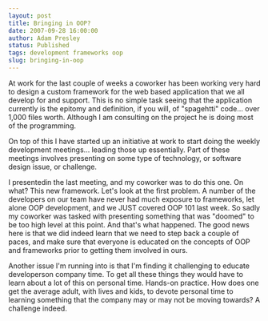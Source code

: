 ```yaml
---
layout: post
title: Bringing in OOP?
date: 2007-09-28 16:00:00
author: Adam Presley
status: Published
tags: development frameworks oop
slug: bringing-in-oop
---
```

At work for the last couple of weeks a coworker has been working very
hard to design a custom framework for the web based application that we
all develop for and support. This is no simple task seeing that the
application currently is the epitomy and definition, if you will, of
"spagehtti" code... over 1,000 files worth. Although I am consulting on
the project he is doing most of the programming.  
  
On top of this I have started up an initiative at work to start doing
the weekly development meetings... leading those up essentially. Part of
these meetings involves presenting on some type of technology, or
software design issue, or challenge.  
  
I presentedin the last meeting, and my coworker was to do this one. On
what? This new framework. Let's look at the first problem. A number of
the developers on our team have never had much exposure to frameworks,
let alone OOP development, and we JUST covered OOP 101 last week. So
sadly my coworker was tasked with presenting something that was "doomed"
to be too high level at this point. And that's what happened. The good
news here is that we did indeed learn that we need to step back a couple
of paces, and make sure that everyone is educated on the concepts of OOP
and frameworks prior to getting them involved in ours.  
  
Another issue I'm running into is that I'm finding it challenging to
educate developerson company time. To get all these things they would
have to learn about a lot of this on personal time. Hands-on practice.
How does one get the average adult, with lives and kids, to devote
personal time to learning something that the company may or may not be
moving towards? A challenge indeed.
